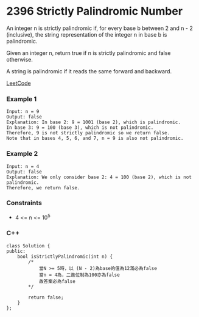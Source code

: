 # 2396 Strictly Palindromic Number

An integer n is strictly palindromic if, for every base b between 2 and n - 2 (inclusive), the string representation of the integer n in base b is palindromic.

Given an integer n, return true if n is strictly palindromic and false otherwise.

A string is palindromic if it reads the same forward and backward.
 
[LeetCode](https://leetcode.cn/problems/strictly-palindromic-number/)

### Example 1

```
Input: n = 9
Output: false
Explanation: In base 2: 9 = 1001 (base 2), which is palindromic.
In base 3: 9 = 100 (base 3), which is not palindromic.
Therefore, 9 is not strictly palindromic so we return false.
Note that in bases 4, 5, 6, and 7, n = 9 is also not palindromic.
```

### Example 2

```
Input: n = 4
Output: false
Explanation: We only consider base 2: 4 = 100 (base 2), which is not palindromic.
Therefore, we return false.
```

### Constraints

* 4 <= n <= 10<sup>5</sup>


### C++ 

```
class Solution {
public:
    bool isStrictlyPalindromic(int n) {
        /*
            當N >= 5時，以 (N - 2)為base的值為12滿必為false
            當n = 4為，二進位制為100亦為false
            故答案必為false
        */

        return false;
    }
};
```